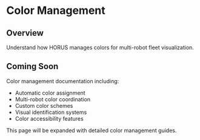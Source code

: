# Color Management

## Overview

Understand how HORUS manages colors for multi-robot fleet visualization.

## Coming Soon

Color management documentation including:

- Automatic color assignment
- Multi-robot color coordination
- Custom color schemes
- Visual identification systems
- Color accessibility features

This page will be expanded with detailed color management guides.
